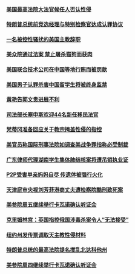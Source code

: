 #### [美国最高法院大法官候任人否认性侵](../pages/zvyyieoqvp/4575470.md) 

#### [特朗普总统前竞选经理与特别检察官达成认罪协议](../pages/zvyyieoqvp/4572338.md) 

#### [一名被控性骚扰的美国主教辞职](../pages/zvyyieoqvp/4570821.md) 

#### [美众院通过法案 禁止屠杀猫狗而获肉](../pages/zvyyieoqvp/4570717.md) 

#### [美国联合技术公司在中国等地行贿而被罚款](../pages/zvyyieoqvp/4570469.md) 

#### [美国男子认罪杀害中国留学生将被终身监禁 ](../pages/zvyyieoqvp/4569971.md) 

#### [黄艳告郭文贵进展不利](../pages/zvyyieoqvp/4569622.md) 

#### [司法部长塞申斯欢迎44名新任移民法官](../pages/zvyyieoqvp/4565934.md) 

#### [梵蒂冈准备回应关于教宗掩盖性侵的指控](../pages/zvyyieoqvp/4565892.md) 

#### [美官员称国际刑事法院如调查美战争罪指称必受制裁](../pages/zvyyieoqvp/4564598.md) 

#### [广东律师代理湖南学生集体肺结核案将遭吊销执业证](../pages/zvyyieoqvp/4563136.md) 

#### [P2P受害单亲妈妈自尽 传遗体被强行火化](../pages/zvyyieoqvp/4563095.md) 

#### [天津庭审央视刘芳菲港商丈夫遭检察院酷刑致死案](../pages/zvyyieoqvp/4563090.md) 

#### [美参院周五继续举行卡瓦诺确认听证会 ](../pages/zvyyieoqvp/4562388.md) 

#### [克里姆林宫：英国指控俄国涉毒杀案令人“无法接受”](../pages/zvyyieoqvp/4561451.md) 

#### [纽约州发传票调取天主教性侵材料](../pages/zvyyieoqvp/4561001.md) 

#### [特朗普总统的最高法院提名搅乱北达科他州](../pages/zvyyieoqvp/4560999.md) 

#### [美参院周四继续举行卡瓦诺确认听证会](../pages/zvyyieoqvp/4560749.md) 

